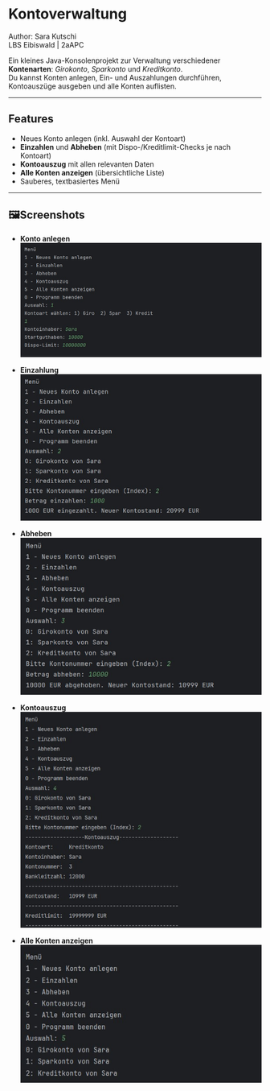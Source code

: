 # Kontoverwaltung
Author: Sara Kutschi <br>
LBS Eibiswald | 2aAPC

Ein kleines Java-Konsolenprojekt zur Verwaltung verschiedener **Kontenarten**: *Girokonto*, *Sparkonto* und *Kreditkonto*.  
Du kannst Konten anlegen, Ein- und Auszahlungen durchführen, Kontoauszüge ausgeben und alle Konten auflisten.

---

## Features
- Neues Konto anlegen (inkl. Auswahl der Kontoart)
- **Einzahlen** und **Abheben** (mit Dispo-/Kreditlimit-Checks je nach Kontoart)
- **Kontoauszug** mit allen relevanten Daten
- **Alle Konten anzeigen** (übersichtliche Liste)
- Sauberes, textbasiertes Menü

---

## 🖼Screenshots

- **Konto anlegen**  
  ![Konto anlegen](./Image/Screenshot%202025-09-21%20105137.jpg)

- **Einzahlung**  
  ![Einzahlung](./Image/Screenshot%202025-09-21%20105324.jpg)

- **Abheben**  
  ![Abheben](./Image/Screenshot%202025-09-21%20105359.jpg)

- **Kontoauszug**  
  ![Kontoauszug](./Image/Screenshot%202025-09-21%20105450.jpg)

- **Alle Konten anzeigen**  
  ![Alle Konten](./Image/Screenshot%202025-09-21%20105511.jpg)
